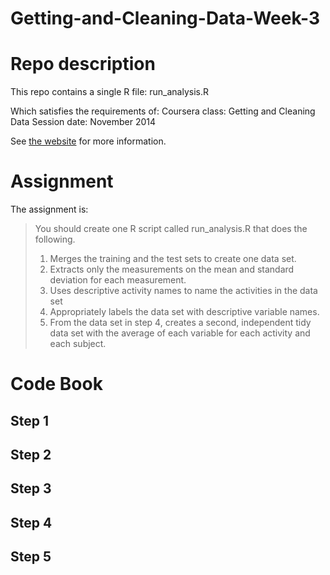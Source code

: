 Getting-and-Cleaning-Data-Week-3
================================

# Repo description

This repo contains a single R file:
run_analysis.R

Which satisfies the requirements of:
Coursera class: Getting and Cleaning Data
Session date: November 2014

See [the website](https://class.coursera.org/getdata-009/) for more information.

# Assignment

The assignment is: 

> You should create one R script called run_analysis.R that does the following. 
> 1. Merges the training and the test sets to create one data set.
> 2. Extracts only the measurements on the mean and standard deviation for each measurement. 
> 3. Uses descriptive activity names to name the activities in the data set
> 4. Appropriately labels the data set with descriptive variable names. 
> 5. From the data set in step 4, creates a second, independent tidy data set with the average of each variable for each activity and each subject.

# Code Book

## Step 1
## Step 2
## Step 3
## Step 4
## Step 5